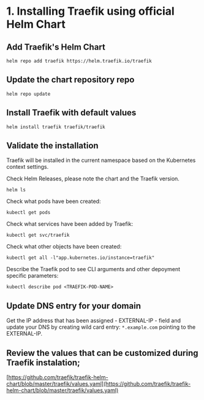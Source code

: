 # 1. Installing Traefik using official Helm Chart

## Add Traefik's Helm Chart

```
helm repo add traefik https://helm.traefik.io/traefik
```

## Update the chart repository repo

```
helm repo update
```

## Install Traefik with default values

```
helm install traefik traefik/traefik
```


## Validate the installation

Traefik will be installed in the current namespace based on the Kubernetes context settings. 

Check Helm Releases, please note the chart and the Traefik version. 
```
helm ls
```

Check what pods have been created:

```
kubectl get pods
```

Check what services have been added by Traefik:

```
kubectl get svc/traefik
```


Check what other objects have been created:

```
kubectl get all -l"app.kubernetes.io/instance=traefik"
```

Describe the Traefik pod to see CLI arguments and other depoyment specific parameters:

```
kubectl describe pod <TRAEFIK-POD-NAME>
```

## Update DNS entry for your domain

Get the IP address that has been assigned - EXTERNAL-IP - field and update your DNS by creating wild card entry: `*.example.com` pointing to the EXTERNAL-IP. 

## Review the values that can be customized during Traefik instalation; 

[https://github.com/traefik/traefik-helm-chart/blob/master/traefik/values.yaml](https://github.com/traefik/traefik-helm-chart/blob/master/traefik/values.yaml)

